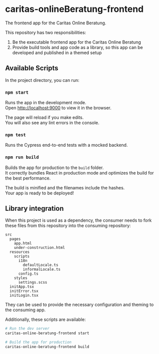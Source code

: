 # caritas-onlineBeratung-frontend

The frontend app for the Caritas Online Beratung.

This repository has two responsibilities:

1. Be the executable frontend app for the Caritas Online Beratung
2. Provide build tools and app code as a library, so this app can be developed and published in a themed setup

## Available Scripts

In the project directory, you can run:

### `npm start`

Runs the app in the development mode.\
Open [http://localhost:9000](http://localhost:9000) to view it in the browser.

The page will reload if you make edits.\
You will also see any lint errors in the console.

### `npm test`

Runs the Cypress end-to-end tests with a mocked backend.

### `npm run build`

Builds the app for production to the `build` folder.\
It correctly bundles React in production mode and optimizes the build for the best performance.

The build is minified and the filenames include the hashes.\
Your app is ready to be deployed!

## Library integration

When this project is used as a dependency, the consumer needs to fork these files from this repository into the consuming repository:

```
src
  pages
    app.html
    under-construction.html
  resources
    scripts
      i18n
        defaultLocale.ts
        informalLocale.ts
      config.ts
    styles
      settings.scss
  initApp.tsx
  initError.tsx
  initLogin.tsx
```

They can be used to provide the necessary configuration and theming to the consuming app.

Additionally, these scripts are available:

```sh
# Run the dev server
caritas-online-beratung-frontend start

# Build the app for production
caritas-online-beratung-frontend build
```
